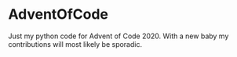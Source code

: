 # AdventOfCode

Just my python code for Advent of Code 2020.  With a new baby my contributions will most likely be sporadic.  

